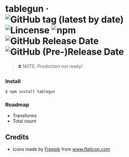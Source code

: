 tablegun
&middot;
![GitHub tag (latest by date)](https://img.shields.io/github/v/tag/mephistorine/tablegun)
![Lincense](https://img.shields.io/npm/l/tablegun)
![npm](https://img.shields.io/npm/dw/tablegun)
![GitHub Release Date](https://img.shields.io/github/release-date/mephistorine/tablegun)
![GitHub (Pre-)Release Date](https://img.shields.io/github/release-date-pre/mephistorine/tablegun?label=pre-release%20date)
===

> ⛔️ NOTE: Production not ready!

### Install

```bash
$ npm install tablegun
```

### Roadmap

- Transforms
- Total count

## Credits

- <div>Icons made by <a href="https://www.freepik.com" title="Freepik">Freepik</a> from <a href="https://www.flaticon.com/" title="Flaticon">www.flaticon.com</a></div>